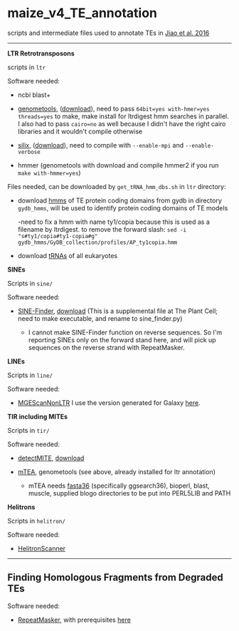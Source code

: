 # maize_v4_TE_annotation
scripts and intermediate files used to annotate TEs in [Jiao et al. 2016](http://biorxiv.org/content/early/2017/04/20/079004)

----------------

__LTR Retrotransposons__

scripts in ```ltr```

Software needed:

- ncbi blast+

- [genometools](http://www.genometools.org), ([download](http://www.genometools.org/pub/genometools-1.5.7.tar.gz)), need to pass `64bit=yes with-hmer=yes threads=yes` to make, make install for ltrdigest hmm searches in parallel. I also had to pass `cairo=no` as well because I didn't have the right cairo libraries and it wouldn't compile otherwise

- [silix](http://lbbe.univ-lyon1.fr/Download,3009.html?lang=en), ([download](ftp://pbil.univ-lyon1.fr/pub/logiciel/silix//silix-1.2.10.tar.gz)), need to compile with ```--enable-mpi``` and ```--enable-verbose```

- hmmer (genometools with download and compile hmmer2 if you run ```make with-hmmer=yes```)

Files needed, can be downloaded by `get_tRNA_hmm_dbs.sh` in ```ltr``` directory:

- download [hmms](http://gydb.org/gydbModules/collection/collection/db/GyDB_collection.zip) of TE protein coding domains from gydb in directory `gydb_hmms`, will be used to identify protein coding domains of TE models
	
	-need to fix a hmm with name ty1/copia because this is used as a filename by ltrdigest. to remove the forward slash:  ```sed -i "s#ty1/copia#ty1-copia#g" gydb_hmms/GyDB_collection/profiles/AP_ty1copia.hmm```

- download [tRNAs](http://gtrnadb.ucsc.edu/download/tRNAs/eukaryotic-tRNAs.fa.gz) of all eukaryotes

__SINEs__

Scripts in ```sine/```

Software needed:

- [SINE-Finder](http://www.plantcell.org/content/23/9/3117.full), [download](http://www.plantcell.org/content/suppl/2011/08/29/tpc.111.088682.DC1/Supplemental_Data_Set_1-sine_finder.txt) (This is a supplemental file at The Plant Cell; need to make executable, and rename to sine_finder.py)

	- I cannot make SINE-Finder function on reverse sequences. So I'm reporting SINEs only on the forward stand here, and will pick up sequences on the reverse strand with RepeatMasker.


__LINEs__

Scripts in ```line/```

Software needed:

- [MGEScanNonLTR](http://darwin.informatics.indiana.edu/cgi-bin/evolution/nonltr/nonltr.pl) I use the version generated for Galaxy [here](https://github.com/MGEScan/mgescan).

__TIR including MITEs__

Scripts in ```tir/```

Software needed:

- [detectMITE](https://www.nature.com/articles/srep19688), [download](https://sourceforge.net/projects/detectmite/)

- [mTEA](https://github.com/stajichlab/mTEA), genometools (see above, already installed for ltr annotation) 

  - mTEA needs [fasta36](http://faculty.virginia.edu/wrpearson/fasta/fasta36/) (specifically ggsearch36), bioperl, blast, muscle, supplied blogo directories to be put into PERL5LIB and PATH


__Helitrons__

Scripts in ```helitron/```

Software needed:

- [HelitronScanner](http://bo.csam.montclair.edu/du/software/helitronscanner)

------------


**Finding Homologous Fragments from Degraded TEs**
----------------

Software needed:

- [RepeatMasker](http://www.repeatmasker.org/), with prerequisites [here](http://www.repeatmasker.org/RMDownload.html)

